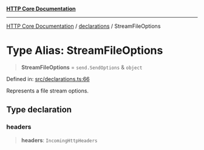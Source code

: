 [**HTTP Core Documentation**](../../README.md)

***

[HTTP Core Documentation](../../README.md) / [declarations](../README.md) / StreamFileOptions

# Type Alias: StreamFileOptions

> **StreamFileOptions** = `send.SendOptions` & `object`

Defined in: [src/declarations.ts:66](https://github.com/stonemjs/http-core/blob/0d369869add0f1630e9b5b2cd1421e57ee8d3865/src/declarations.ts#L66)

Represents a file stream options.

## Type declaration

### headers

> **headers**: `IncomingHttpHeaders`
